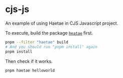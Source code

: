 # cjs-js

An example of using Haetae in CJS Javascript project.

To execute, build the package [`heatae`](../../packages/haetae) first.

```bash
pnpm --filter "haetae" build
# And you should run "pnpm install" again
pnpm install
```

Then check if it works.

```bash
pnpm haetae helloworld
```
